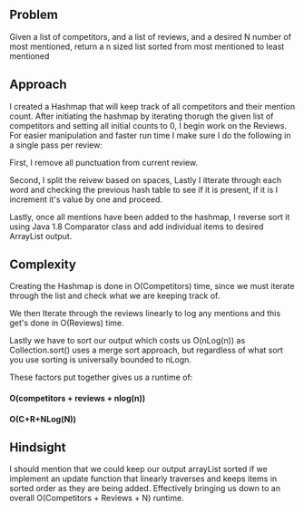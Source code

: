 ## Problem
Given a list of competitors, and a list of reviews, and a desired N number of most mentioned, return a  n sized list sorted from most mentioned to least mentioned

## Approach
I created a Hashmap that will keep track of all competitors and their mention count. After initiating the hashmap by iterating thorugh the given list of competitors and setting all initial counts to 0, I begin work on the Reviews. For easier manipulation and faster run time I make sure I do the following in a single pass per review:

First, I remove all punctuation from current review.

Second, I split the reivew based on spaces, Lastly I itterate through each word and checking the previous hash table to see if it is present, if it is I increment it's value by one and proceed.

Lastly, once all mentions have been added to the hashmap, I reverse sort it using Java 1.8 Comparator class and add individual items to desired ArrayList output.

## Complexity
Creating the Hashmap is done in O(Competitors) time, since we must iterate through the list and check what we are keeping track of. 

We then Iterate through the reviews linearly to log any mentions and this get's done in O(Reviews) time.

Lastly we have to sort our output which costs us O(nLog(n)) as Collection.sort() uses a merge sort approach, but regardless of what sort you use sorting is universally bounded to nLogn.

These factors put together gives us a runtime of: 
#### O(competitors + reviews + nlog(n)) 
#### O(C+R+NLog(N))

## Hindsight
I should mention that we could keep our output arrayList sorted if we implement an update function that linearly traverses and keeps items in sorted order as they are being added. Effectively bringing us down to an overall O(Competitors + Reviews + N) runtime.
